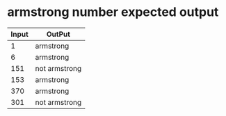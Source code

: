 # armstrong number expected output

|Input|OutPut|
|-----|------|
|1    |armstrong|
|6    | armstrong  |
|151  | not armstrong |
|153  | armstrong  |
|370  | armstrong  |
|301  | not armstrong |
